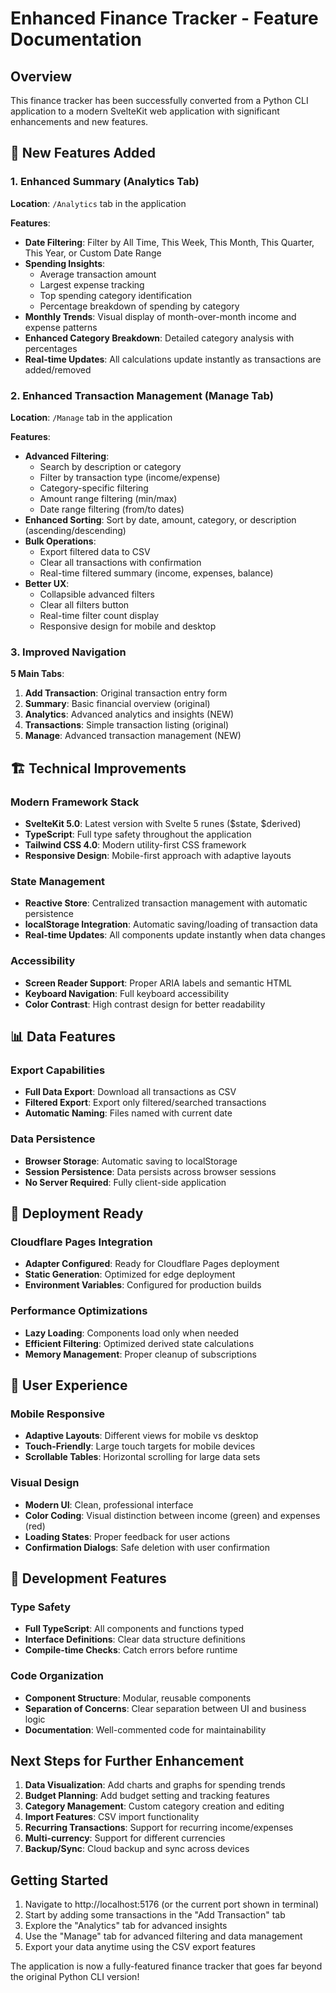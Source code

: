 # Enhanced Finance Tracker - Feature Documentation

## Overview

This finance tracker has been successfully converted from a Python CLI application to a modern SvelteKit web application with significant enhancements and new features.

## 🌟 New Features Added

### 1. Enhanced Summary (Analytics Tab)

**Location**: `/Analytics` tab in the application

**Features**:

- **Date Filtering**: Filter by All Time, This Week, This Month, This Quarter, This Year, or Custom Date Range
- **Spending Insights**:
  - Average transaction amount
  - Largest expense tracking
  - Top spending category identification
  - Percentage breakdown of spending by category
- **Monthly Trends**: Visual display of month-over-month income and expense patterns
- **Enhanced Category Breakdown**: Detailed category analysis with percentages
- **Real-time Updates**: All calculations update instantly as transactions are added/removed

### 2. Enhanced Transaction Management (Manage Tab)

**Location**: `/Manage` tab in the application

**Features**:

- **Advanced Filtering**:
  - Search by description or category
  - Filter by transaction type (income/expense)
  - Category-specific filtering
  - Amount range filtering (min/max)
  - Date range filtering (from/to dates)
- **Enhanced Sorting**: Sort by date, amount, category, or description (ascending/descending)
- **Bulk Operations**:
  - Export filtered data to CSV
  - Clear all transactions with confirmation
  - Real-time filtered summary (income, expenses, balance)
- **Better UX**:
  - Collapsible advanced filters
  - Clear all filters button
  - Real-time filter count display
  - Responsive design for mobile and desktop

### 3. Improved Navigation

**5 Main Tabs**:

1. **Add Transaction**: Original transaction entry form
2. **Summary**: Basic financial overview (original)
3. **Analytics**: Advanced analytics and insights (NEW)
4. **Transactions**: Simple transaction listing (original)
5. **Manage**: Advanced transaction management (NEW)

## 🏗️ Technical Improvements

### Modern Framework Stack

- **SvelteKit 5.0**: Latest version with Svelte 5 runes ($state, $derived)
- **TypeScript**: Full type safety throughout the application
- **Tailwind CSS 4.0**: Modern utility-first CSS framework
- **Responsive Design**: Mobile-first approach with adaptive layouts

### State Management

- **Reactive Store**: Centralized transaction management with automatic persistence
- **localStorage Integration**: Automatic saving/loading of transaction data
- **Real-time Updates**: All components update instantly when data changes

### Accessibility

- **Screen Reader Support**: Proper ARIA labels and semantic HTML
- **Keyboard Navigation**: Full keyboard accessibility
- **Color Contrast**: High contrast design for better readability

## 📊 Data Features

### Export Capabilities

- **Full Data Export**: Download all transactions as CSV
- **Filtered Export**: Export only filtered/searched transactions
- **Automatic Naming**: Files named with current date

### Data Persistence

- **Browser Storage**: Automatic saving to localStorage
- **Session Persistence**: Data persists across browser sessions
- **No Server Required**: Fully client-side application

## 🚀 Deployment Ready

### Cloudflare Pages Integration

- **Adapter Configured**: Ready for Cloudflare Pages deployment
- **Static Generation**: Optimized for edge deployment
- **Environment Variables**: Configured for production builds

### Performance Optimizations

- **Lazy Loading**: Components load only when needed
- **Efficient Filtering**: Optimized derived state calculations
- **Memory Management**: Proper cleanup of subscriptions

## 📱 User Experience

### Mobile Responsive

- **Adaptive Layouts**: Different views for mobile vs desktop
- **Touch-Friendly**: Large touch targets for mobile devices
- **Scrollable Tables**: Horizontal scrolling for large data sets

### Visual Design

- **Modern UI**: Clean, professional interface
- **Color Coding**: Visual distinction between income (green) and expenses (red)
- **Loading States**: Proper feedback for user actions
- **Confirmation Dialogs**: Safe deletion with user confirmation

## 🔧 Development Features

### Type Safety

- **Full TypeScript**: All components and functions typed
- **Interface Definitions**: Clear data structure definitions
- **Compile-time Checks**: Catch errors before runtime

### Code Organization

- **Component Structure**: Modular, reusable components
- **Separation of Concerns**: Clear separation between UI and business logic
- **Documentation**: Well-commented code for maintainability

## Next Steps for Further Enhancement

1. **Data Visualization**: Add charts and graphs for spending trends
2. **Budget Planning**: Add budget setting and tracking features
3. **Category Management**: Custom category creation and editing
4. **Import Features**: CSV import functionality
5. **Recurring Transactions**: Support for recurring income/expenses
6. **Multi-currency**: Support for different currencies
7. **Backup/Sync**: Cloud backup and sync across devices

## Getting Started

1. Navigate to http://localhost:5176 (or the current port shown in terminal)
2. Start by adding some transactions in the "Add Transaction" tab
3. Explore the "Analytics" tab for advanced insights
4. Use the "Manage" tab for advanced filtering and data management
5. Export your data anytime using the CSV export features

The application is now a fully-featured finance tracker that goes far beyond the original Python CLI version!
